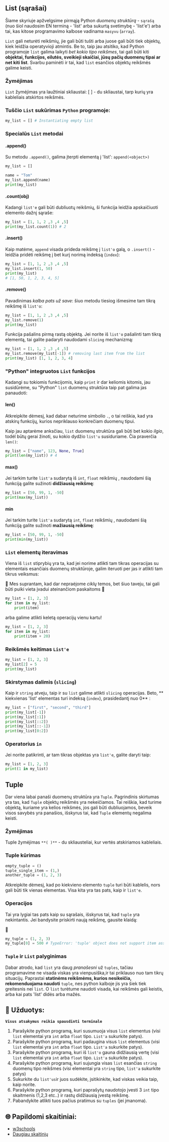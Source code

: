 ## List (sąrašai)

Šiame skyriuje apžvelgsime pirmąją Python _duomenų struktūrą_ - `sąrašą` (nuo šiol naudosim EN terminą - 'list' arba sukurtą svetimybę - 'list'e') arba tai, kas kitose programavimo kalbose vadinama `masyvu` (`array`).

`List` gali neturėti reikšmių, jie gali būti tušti arba juose gali būti tiek objektų, kiek leidžia operatyvioji atmintis. Be to, taip jau atsitiko, kad Python programoje `list` galima laikyti _bet kokio tipo reikšmes_, tai gali būti kiti **objektai, funkcijos, eilutės, sveikieji skaičiai, jūsų pačių duomenų tipai ar net kiti list**. Svarbu paminėti ir tai, kad `list` esančios objektų reikšmės galime keisti.

### Žymėjimas

`List` žymėjimas yra laužtiniai skliaustai: [ ] - du skliaustai, tarp kurių yra kableliais atskirtos reikšmės.

### Tuščio `List` sukūrimas `Python` programoje:

```python
my_list = [] # Instantiating empty list
```
### Specialūs `List` metodai

#### .append()
Su metodu `.append()`, galima įterpti elementą į 'list': `append(<object>)`

```python
my_list = []

name = "Tom"
my_list.append(name)
print(my_list)
```

#### .count(obj)
Kadangi `list'e` gali būti dubliuotų reikšmių, ši funkcija leidžia apskaičiuoti elemento dažnį sąraše:

```python
my_list = [1, 1, 2 ,3 ,4 ,5]
print(my_list.count(1)) # 2
```
#### .insert()
Kaip matėme, `append` visada prideda reikšmę į `list'o` galą, o `.insert()` -  leidžia pridėti reikšmę į bet kurį norimą indeksą (`index`):

```python
my_list = [1, 1, 2 ,3 ,4 ,5]
my_list.insert(1, 50)
print(my_list) 
# [1, 50, 1, 2, 3, 4, 5]
```
#### .remove()
Pavadinimas _kalba pats už save_: šiuo metodu tiesiog išmesime tam tikrą reikšmę iš `list'o`:

```python
my_list = [1, 1, 2 ,3 ,4 ,5]
my_list.remove(1)
print(my_list)
```
Funkcija pašalins pirmą rastą objektą. Jei norite iš  `list'o` pašalinti tam tikrą elementą, tai galite padaryti naudodami `slicing` mechanizmą:

```python
my_list = [1, 1, 2 ,3 ,4 ,5]
my_list.remove(my_list[-1]) # removing last item from the list
print(my_list) [1, 1, 2, 3, 4]
```
### "Python" integruotos `List` funkcijos

Kadangi su tokiomis funkcijomis, kaip `print` ir dar keliomis kitomis, jau susidūrėme, su "Python" `list` duomenų struktūra taip pat galima jas panaudoti:

#### len()
Atkreipkite dėmesį, kad dabar neturime simbolio `.`, o tai reiškia, kad yra atskirų funkcijų, kurios nepriklauso konkrečiam duomenų tipui.

Kaip jau aptarėme anksčiau, `list` duomenų struktūra gali būti bet kokio _ilgio_, todėl būtų gerai žinoti, su kokio dydžio `list'u` susiduriame. Čia praverčia `len()`:

```python
my_list = ["name", 123, None, True]
print(len(my_list)) # 4
```

#### max()
Jei tarkim turite `list'a` sudarytą iš `int`, `float` reikšmių , naudodami šią funkciją galite sužinoti **didžiausią reikšmę**:

```python
my_list = [50, 99, 1, -50]
print(max(my_list))
```

#### min
Jei tarkim turite `list'a` sudarytą `int`, `float` reikšmių , naudodami šią funkciją galite sužinoti **mažiausią reikšmę**:

```python
my_list = [50, 99, 1, -50]
print(min(my_list))
```

### `List` elementų iteravimas

Viena iš `list` stiprybių yra ta, kad jei norime atlikti tam tikras operacijas su elementais esančiais duomenų struktūroje, galim iteruoti per jas ir atlikti tam tikrus veiksmus:

🦺 Mes suprantam, kad dar nepraėjome _ciklų_ temos, bet šiuo taveju, tai gali būti puiki vieta įvadui ateinančiom paskaitoms 🦺 

```python
my_list = [1, 2, 3]
for item in my_list:
    print(item)
```
arba galime atlikti keletą operacijų vienu kartu!

```python
my_list = [1, 2, 3]
for item in my_list:
    print(item + 20)
```

### Reikšmės keitimas `List'e`

```python
my_list = [1, 2, 3]
my_list[2] = 5
print(my_list)
```
### Skirstymas dalimis (`slicing`)
Kaip ir `string` atveju, taip ir su `list` galime atlikti `slicing` operacijas. Beto, ** kiekvienas 'list' elementas turi indeksą (`index`), prasidedantį nuo 0** :

```python
my_list = ["first", "second", "third"]
print(my_list[-1])
print(my_list[:1])
print(my_list[::2])
print(my_list[::-1])
print(my_list[0:2])
```

### Operatorius `in`

Jei norite patikrinti, ar tam tikras objektas yra `list'e`, galite daryti taip:

```python
my_list = [1, 2, 3]
print(1 in my_list)
```
## Tuple

Dar viena labai panaši duomenų struktūra yra `Tuple`. Pagrindinis skirtumas yra tas, kad `Tuple` objektų reikšmės yra nekeičiamos. Tai reiškia, kad turime objektą, kuriame yra kelios reikšmės, jos gali būti dubliuojamos, beveik visos savybės yra panašios, išskyrus tai, kad `Tuple` elementų negalima keisti.

### Žymėjimas

Tuple žymėjimas `**( )**` - du skliausteliai, kur vertės atskiriamos kableliais.

### Tuple kūrimas

```python
empty_tuple = ()
tuple_single_item = (1,)
another_tuple = (1, 2, 3)
```
Atkreipkite dėmesį, kad po kiekvieno elemento `tuple` turi būti kablelis, nors gali būti tik vienas elementas. Visa kita yra tas pats, kaip ir `list'e`.

### Operacijos 

Tai yra lygiai tas pats kaip su sąrašais, išskyrus tai, kad `tuple` yra nekintantis. Jei bandysite priskirti naują reikšmę, gausite klaidą:

🛑 
```python
my_tuple = (1, 2, 3)
my_tuple[0] = 500 # TypeError: 'tuple' object does not support item assignment
```

### `Tuple` ir `List` palyginimas

Dabar atrodo, kad `list` yra daug _pranašesni_ už `tuples`, tačiau programavime ne visada viskas yra vienpusiška,ir tai priklauso nuo tam tikrų situacijų.
Paprastai **statinėms reikšmėms, kurios nesikeičia, rekomenduojama naudoti** `tuple`, nes python kalboje jis yra šiek tiek greitesnis nei `list`. O `list` turėtume naudoti visada, kai reikšmės gali keistis, arba kai pats 'list' didės arba mažės.

## 🧠 Užduotys:

**`Visus atsakymus reikia spausdinti terminale`**
1. Parašykite python programą, kuri susumuoja visus `list` elementus (visi `list` elementai yra `int` arba `float` tipo. `List'a` sukurkite patys).
2. Parašykite python programą, kuri padaugina visus `list` elementus (visi `list` elementai yra `int` arba `float` tipo. `List'a` sukurkite patys).
3. Parašykite python programą, kuri iš `list'o` gauna didžiausią vertę (visi `list` elementai yra `int` arba `float` tipo. `List'a` sukurkite patys).
4. Parašykite python programą, kuri sujungia visas `list` esančias `string` duomenų tipo reikšmes (visi elementai yra `string` tipo, `list'a` sukurkite 
   patys)
5. Sukurkite du `list'us`ir juos sudėkite, įsitikinkite, kad viskas veikia taip, kaip norite.
6. Parašykite python programą, kuri paprašytų naudotojo įvesti 3 `int` tipo skaitmenis (1,2,3 etc..) ir rastų didžiausią įvestą reikšmę.
7. Pabandykite atlikti tuos pačius pratimus su `tuples` (jei įmanoma).

## 🌐  Papildomi skaitiniai:

* [w3schools](https://www.w3schools.com/python/python_lists.asp)
* [Daugiau skaitinių](https://www.programiz.com/python-programming/list)